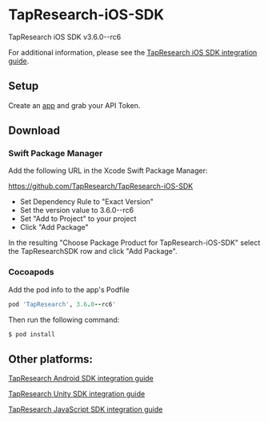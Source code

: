 # TapResearch-iOS-SDK
TapResearch iOS SDK v3.6.0--rc6

For additional information, please see the [TapResearch iOS SDK integration guide](https://supply-docs.tapresearch.com/docs/ios-integration/).

## Setup

Create an [app](/supplier_dashboard/dashboard/apps/new) and grab your API Token.

## Download

### Swift Package Manager

Add the following URL in the Xcode Swift Package Manager:

https://github.com/TapResearch/TapResearch-iOS-SDK

* Set Dependency Rule to "Exact Version"
* Set the version value to 3.6.0--rc6
* Set "Add to Project" to your project 
* Click "Add Package"

In the resulting "Choose Package Product for TapResearch-iOS-SDK" select the TapResearchSDK row and click "Add Package".

### Cocoapods

Add the pod info to the app's Podfile
 ```ruby
 pod 'TapResearch', 3.6.0--rc6'
 ```

 Then run the following command:
 ```bash
 $ pod install
 ```

## Other platforms:

[TapResearch Android SDK integration guide](https://www.tapresearch.com/docs/android-integration-guide)

[TapResearch Unity SDK integration guide](https://www.tapresearch.com/docs/unity-integration-guide)

[TapResearch JavaScript SDK integration guide](https://www.tapresearch.com/docs/javascript-integration-guide)
